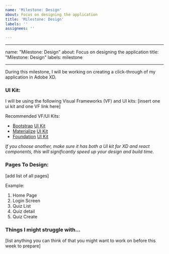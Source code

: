 ```yaml
---
name: 'Milestone: Design'
about: Focus on designing the application
title: 'Milestone: Design'
labels: ''
assignees: ''

---
```


---

name: "Milestone: Design"
about: Focus on designing the application
title: "Milestone: Design"
labels: milestone

---

During this milestone, I will be working on creating a click-through of my application in Adobe XD.

### UI Kit:
I will be using the following Visual Frameworks (VF) and UI kits: [insert one ui kit and one VF link here]

Recommended VF/UI Kits:
- [Bootstrap](https://getbootstrap.com/) [UI Kit](https://xdresources.co/resources/bootstrap-4-ui)
- [Materialize](https://materializecss.com/) [UI Kit](https://material.io/archive/guidelines/resources/sticker-sheets-icons.html#sticker-sheets-icons-components)
- [Foundation](https://foundation.zurb.com/) [UI Kit](https://adobexd.uservoice.com/forums/353007-adobe-xd-feature-requests/suggestions/13167174-place-to-share-ui-kits)

*If you choose another, make sure it has both a UI kit for XD and react components, this will significantly speed up your design and build time.* 


###  Pages To Design:
[add list of all pages]

Example:
1. Home Page
2. Login Screen
3. Quiz List
4. Quiz detail
5. Quiz Create


### Things I might struggle with...
[list anything you can think of that you might want to work on before this week to prepare]
